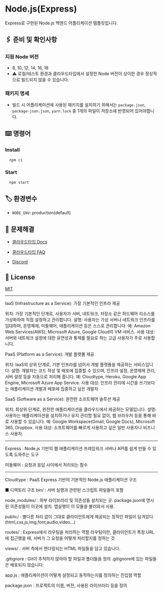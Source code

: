 # Node.js(Express)

Express로 구현된 Node.js 백엔드 어플리케이션 템플릿입니다.
## 🖇️ 준비 및 확인사항

### 지원 Node 버전
- 8, 10, 12, 14, 16, 18
- ⚠️ 로컬/테스트 환경과 클라우드타입에서 설정한 Node 버전이 상이한 경우 정상적으로 빌드되지 않을 수 있습니다.

### 패키지 명세
- 빌드 시 어플리케이션에 사용된 패키지를 설치하기 위해서는 `package.json`, `package-json.json`, `yarn.lock` 중 1개의 파일이 저장소에 반영되어 있어야합니다.
## ⌨️ 명령어

### Install

```bash
  npm ci
```

### Start

```bash
  npm start
```


## 🏷️ 환경변수

- `NODE_ENV`: production(default) 


## 💬 문제해결

- [클라우드타입 Docs](https://docs.cloudtype.io/)

- [클라우드타입 FAQ](https://help.cloudtype.io/guide/faq)

- [Discord](https://discord.gg/U7HX4BA6hu)


## 📄 License

[MIT](https://choosealicense.com/licenses/mit/)

-------------

IaaS (Infrastructure as a Service): 가장 기본적인 인프라 제공

위치: 가장 기본적인 단계로, 사용자가 서버, 네트워크, 저장소 같은 하드웨어 리소스를 가상화하여 직접 설정하고 관리합니다.
설명: 사용자는 가상 서버나 네트워크 인프라를 임대하며, 운영체제, 미들웨어, 애플리케이션 등은 스스로 관리합니다. 예: Amazon Web Services(AWS), Microsoft Azure, Google Cloud의 VM 서비스.
사용 대상: 서버와 네트워크 설정에 대한 유연성과 통제를 필요로 하는 고급 사용자가 주로 사용합니다.

PaaS (Platform as a Service): 개발 플랫폼 제공

위치: IaaS의 상위 단계로, 기본 인프라를 넘어서 개발 플랫폼을 제공하는 서비스입니다.
설명: 개발자는 코드 작성 및 배포에 집중할 수 있으며, 인프라 설정, 운영체제 관리, 서버 설정 등을 자동으로 처리해 줍니다. 예: Cloudtype, Heroku, Google App Engine, Microsoft Azure App Service.
사용 대상: 인프라 관리에 시간을 쓰기보다는 애플리케이션 개발과 배포에 집중하고 싶은 개발자.

SaaS (Software as a Service): 완전한 소프트웨어 솔루션 제공

위치: 최상위 단계로, 완전한 애플리케이션을 클라우드에서 제공하는 모델입니다.
설명: 사용자는 애플리케이션을 설치하거나 유지 관리할 필요 없이, 웹 브라우저 등을 통해 바로 사용할 수 있습니다. 예: Google Workspace(Gmail, Google Docs), Microsoft 365, Dropbox.
사용 대상: 소프트웨어를 빠르게 사용하고 싶은 일반 사용자나 비즈니스 사용자.

--------------

Express : 
  Node.js 기반의 웹 애플리케이션 프레임워크
  서버나 API를 쉽게 만들 수 있도록 도와주는 도구

미들웨어 :
요청과 응답 사이에서 처리되는 함수

--------------

Cloudtype : PaaS
Express 기반의 기본적인 Node.js 애플리케이션 구조

■ 디렉토리 구조
bin/ : 서버 실행과 관련된 스크립트 파일들이 포함

node_modules/ : 
외부 라이브러리 및 의존성들 설치되는 곳.
package.json에 명시된 의존성들이 이곳에 설치.
앱실행이 이 모듈을 불러와서 사용.

public/ : 
별다른 처리 없이 그대로 클라이언트에게 제공되는 정적인 파일이 담겨있다.
(html,css,js,img,font,audio,video...)

routes/ : 
Express에서 라우팅을 처리하는 역할
라우팅이란, 클라이언트가 특정 URL에 접근했을 때, 
서버가 그 요청을 어떻게 처리할지를 정하는 것

views/ : 
서버 측에서 렌더링되는 HTML 파일들을 담고 있습니다.

.gitignore : 
Git이 추적하지 않아야 할 파일과 폴더들을 정의
.gitignore에 있는 파일들은 배포되지 않습니다.

app.js : 
애플리케이션이 어떻게 설정되고 동작하는지를 정의하는 진입점 역할

package.json : 프로젝트의 이름, 버전, 사용된 라이브러리 등을 정의



